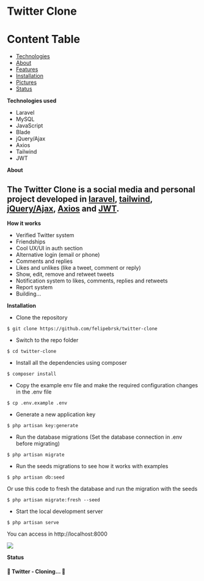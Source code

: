 # Twitter Clone

Content Table
=================
<!--ts-->
   * [Technologies](#technologies)
   * [About](#about)
   * [Features](#features)
   * [Installation](#instalation)
   * [Pictures](#pictures)
   * [Status](#status)
<!--te-->

<a name="technologies">**Technologies used**</a>
- Laravel 
- MySQL
- JavaScript
- Blade
- jQuery/Ajax
- Axios
- Tailwind
- JWT

<a name="about">**About**</a>
## The Twitter Clone is a social media and personal project developed in <a href="https://laravel.com/docs/8.x/" target="_blank">laravel</a>, <a href="https://tailwindcss.com" target="_blank">tailwind</a>, <a href="https://jquery.com/" target="_blank">jQuery/Ajax</a>, <a href="https://github.com/axios/axios" target="_blank">Axios</a> and <a href="https://jwt.io/" target="_blank">JWT</a>.

<a name="features">**How it works**</a><br>
- Verified Twitter system
- Friendships
- Cool UX/UI in auth section
- Alternative login (email or phone)
- Comments and replies
- Likes and unlikes (like a tweet, comment or reply)
- Show, edit, remove and retweet tweets
- Notification system to likes, comments, replies and retweets
- Report system
- Building...


<a name="instalation">**Installation**</a><br>
- Clone the repository<br>
```
$ git clone https://github.com/felipebrsk/twitter-clone
```
- Switch to the repo folder<br>
```
$ cd twitter-clone
```
- Install all the dependencies using composer<br>
```
$ composer install
```
- Copy the example env file and make the required configuration changes in the .env file<br>
```
$ cp .env.example .env
```
- Generate a new application key<br>
```
$ php artisan key:generate
```
- Run the database migrations (Set the database connection in .env before migrating)<br>
```
$ php artisan migrate
```
- Run the seeds migrations to see how it works with examples<br>
```
$ php artisan db:seed
```
Or use this code to fresh the database and run the migration with the seeds<br>
```
$ php artisan migrate:fresh --seed
```
- Start the local development server<br>
```
$ php artisan serve
```
You can access in http://localhost:8000
<br>

<a name="pictures">
    <img src="https://user-images.githubusercontent.com/75860661/119241839-dec15000-bb2f-11eb-9e2d-c730ac4de3a9.jpeg">
</a>

<a name="status">**Status**</a>
<h4 align="left"> 
	🚧  Twitter - Cloning...  🚧
</h4>
